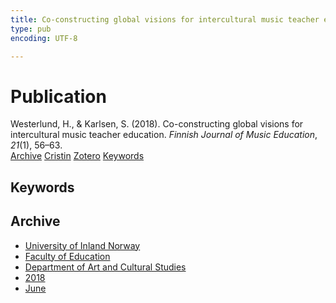 ```yaml
---
title: Co-constructing global visions for intercultural music teacher education
type: pub
encoding: UTF-8

---
```

<h1>Publication</h1>
<article id="csl-bib-container-RFCIPEN6" class="csl-bib-container">
  <div class="csl-bib-body"> <div class="csl-entry">Westerlund, H., &#38; Karlsen, S. (2018). Co-constructing global visions for intercultural music teacher education. <i>Finnish Journal of Music Education</i>, <i>21</i>(1), 56–63.</div> </div>
  <div class="csl-bib-buttons">
    <a href="#taxonomy-article-RFCIPEN6" alt="archive" class="csl-bib-button">Archive</a>
    <a href="https://app.cristin.no/results/show.jsf?id=1592089" alt="Cristin" class="csl-bib-button">Cristin</a>
    <a href="http://zotero.org/groups/5881554/items/RFCIPEN6" alt="Zotero" class="csl-bib-button">Zotero</a>
    <a href="#keywords-article-RFCIPEN6" alt="keywords" class="csl-bib-button">Keywords</a>
  </div>
  <div id="csl-bib-meta-container-RFCIPEN6"></div>
</article>
<div id="csl-bib-meta-RFCIPEN6" class="csl-bib-meta">
  <article id="keywords-article-RFCIPEN6" class="keywords-article">
    <h1>Keywords</h1>
    
  </article>
  <article id="taxonomy-article-RFCIPEN6" class="taxonomy-article">
    <h1>Archive</h1>
    <ul>
      <li><a href="{{< params subfolder >}}en/archive/?key=3DCRN523">University of Inland Norway</a></li>
      <li><a href="{{< params subfolder >}}en/archive/?key=WYNZA47F">Faculty of Education</a></li>
      <li><a href="{{< params subfolder >}}en/archive/?key=VBB2T4VJ">Department of Art and Cultural Studies</a></li>
      <li><a href="{{< params subfolder >}}en/archive/?key=83ZSF7H3">2018</a></li>
      <li><a href="{{< params subfolder >}}en/archive/?key=SNHIRTAX">June</a></li>
    </ul>
  </article>
</div>
